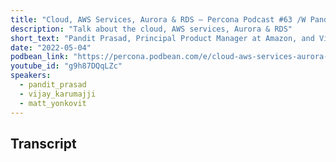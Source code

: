 ```yaml
---
title: "Cloud, AWS Services, Aurora & RDS – Percona Podcast #63 /W Pandit Prasad and Vijay Karumajji"
description: "Talk about the cloud, AWS services, Aurora & RDS"
short_text: "Pandit Prasad, Principal Product Manager at Amazon, and Vijay Karumajji, Sr. Solutions Architect at Amazon Web Services inc join the HOSS in this episode to talk about the cloud, AWS services, Aurora & RDS.  Both Prasad and Vijay are presenting at Percona Live on Multi-Zone failover in Aurora & RDS.  Get not only a preview of the feature and a bit more background into these Experts."
date: "2022-05-04"
podbean_link: "https://percona.podbean.com/e/cloud-aws-services-aurora-rds-%e2%80%93-percona-podcast-63-w-pandit-and-vijay/"
youtube_id: "g9h87DQqLZc"
speakers:
  - pandit_prasad
  - vijay_karumajji 
  - matt_yonkovit
---
```


## Transcript


